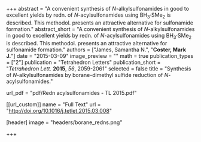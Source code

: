 +++
abstract = "A convenient synthesis of _N_-alkylsulfonamides in good to excellent yields by redn. of _N_-acylsulfonamides using BH<sub>3</sub>·SMe<sub>2</sub> is described.  This methodol. presents an attractive alternative for sulfonamide formation."
abstract_short = "A convenient synthesis of _N_-alkylsulfonamides in good to excellent yields by redn. of _N_-acylsulfonamides using BH<sub>3</sub>·SMe<sub>2</sub> is described.  This methodol. presents an attractive alternative for sulfonamide formation."
authors = ["James, Samantha N.", "**Coster, Mark J.**"]
date = "2015-03-09"
image_preview = ""
math = true
publication_types = ["2"]
publication = "Tetrahedron Letters"
publication_short = "_Tetrahedron Lett._ **2015**, _56_, 2059-2061"
selected = false
title = "Synthesis of _N_-alkylsulfonamides by borane-dimethyl sulfide reduction of _N_-acylsulfonamides."

url_pdf = "pdf/Redn acylsulfonamides - TL 2015.pdf"

[[url_custom]]
  name = "Full Text"
  url = "http://doi.org/10.1016/j.tetlet.2015.03.008"

[header]
image = "headers/borane_redns.png"

+++
